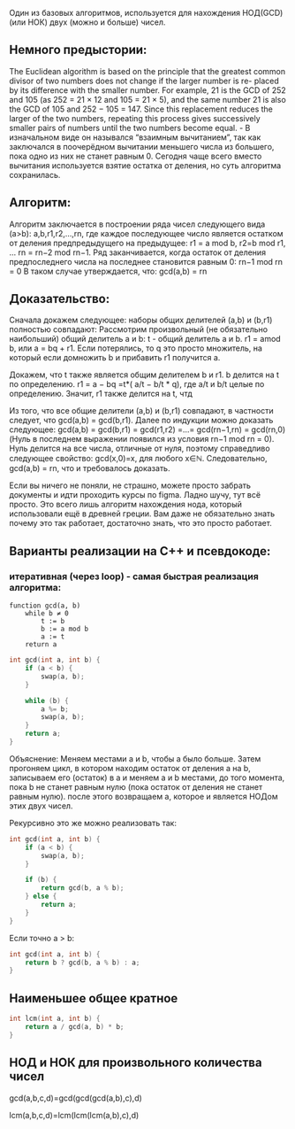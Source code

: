 Один из базовых алгоритмов, используется для нахождения НОД(GCD) (или НОК) двух (можно и больше) чисел.

## Немного предыстории:

The Euclidean algorithm is based on the principle that the greatest common divisor of two numbers does not change if the larger number is re- placed by its difference with the smaller number. For example, 21 is the GCD of 252 and 105 (as 252 = 21 × 12 and 105 = 21 × 5), and the same number 21 is also the GCD of 105 and 252 − 105 = 147. Since this replacement reduces the larger of the two numbers, repeating this process gives successively smaller pairs of numbers until the two numbers become equal. - В изначальном виде он назывался “взаимным вычитанием”, так как заключался в поочерёдном вычитании меньшего числа из большего, пока одно из них не станет равным 0. Сегодня чаще всего вместо вычитания используется взятие остатка от деления, но суть алгоритма сохранилась.

## Алгоритм:
Алгоритм заключается в построении ряда чисел следующего вида (a>b):
a,b,r1,r2,…,rn,
где каждое последующее число является остатком от деления предпредыдущего на предыдущее:
r1 = a mod b, r2=b mod r1, … rn = rn−2 mod rn−1.
Ряд заканчивается, когда остаток от деления предпоследнего числа на последнее становится равным 0:
rn−1 mod rn = 0
В таком случае утверждается, что:
gcd(a,b) = rn

## Доказательство:

Сначала докажем следующее: наборы общих делителей (a,b) и (b,r1) полностью совпадают:
Рассмотрим произвольный (не обязательно наибольший) общий делитель a и b:
t - общий делитель a и b.
r1 = amod b, или a = bq + r1. 
Если потерялись, то q это просто множитель, на который если домножить b и прибавить r1 получится a.

Докажем, что t также является общим делителем b и r1.
b делится на t по определению.
r1 = a − bq =t*( a/t − b/t * q), где a/t и b/t целые по определению.
Значит, r1 также делится на t, чтд

Из того, что все общие делители (a,b) и (b,r1) совпадают, в частности следует, что gcd(a,b) = gcd(b,r1).
Далее по индукции можно доказать следующее:
gcd(a,b) = gcd(b,r1) = gcd(r1,r2) =…= gcd(rn−1,rn) = gcd(rn,0)
(Нуль в последнем выражении появился из условия rn−1 mod rn = 0).
Нуль делится на все числа, отличные от нуля, поэтому справедливо следующее свойство:
gcd(x,0)=x, для любого x∈ℕ.
Следовательно, gcd(a,b) = rn, что и требовалось доказать.

Если вы ничего не поняли, не страшно, можете просто забрать документы и идти проходить курсы по figma. Ладно шучу, тут всё просто. Это всего лишь алгоритм нахождения нода, который использовали ещё в древней греции. Вам даже не обязательно знать почему это так работает, достаточно знать, что это просто работает.

## Варианты реализации на C++ и псевдокоде:

### итеративная (через loop) - cамая быстрая реализация алгоритма:
```
function gcd(a, b)
    while b ≠ 0
        t := b
        b := a mod b
        a := t
    return a
```
```cpp
int gcd(int a, int b) {
    if (a < b) {
        swap(a, b);
    }

    while (b) {
        a %= b;
        swap(a, b);
    }
    return a;
}
```
Объяснение: 
Меняем местами a и b, чтобы a было больше. Затем прогоняем цикл, в котором находим остаток от деления a на b, записываем его (остаток) в a и меняем a и b местами, до того момента, пока b не станет равным нулю (пока остаток от деления не станет равным нулю). после этого возвращаем а, которое и является НОДом этих двух чисел. 

Рекурсивно это же можно реализовать так:

```cpp
int gcd(int a, int b) {
    if (a < b) {
        swap(a, b);
    }

    if (b) {
        return gcd(b, a % b);
    } else {
        return a;
    }
}
```

Если  точно a > b: 

```cpp
int gcd(int a, int b) {
    return b ? gcd(b, a % b) : a;
}
```
## Наименьшее общее кратное

```cpp
int lcm(int a, int b) {
    return a / gcd(a, b) * b; 
}
```
## НОД и НОК для произвольного количества чисел

gcd(a,b,c,d)=gcd(gcd(gcd(a,b),c),d)

lcm(a,b,c,d)=lcm(lcm(lcm(a,b),c),d)
